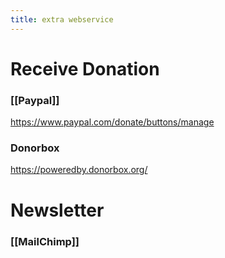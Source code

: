 ```yaml
---
title: extra webservice
---
```


# Receive Donation

### [[Paypal]]
https://www.paypal.com/donate/buttons/manage

### Donorbox
https://poweredby.donorbox.org/





# Newsletter

### [[MailChimp]]